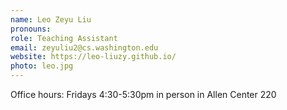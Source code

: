 ```yaml
---
name: Leo Zeyu Liu
pronouns: 
role: Teaching Assistant
email: zeyuliu2@cs.washington.edu
website: https://leo-liuzy.github.io/
photo: leo.jpg
---
```


Office hours: Fridays 4:30-5:30pm in person in Allen Center 220
